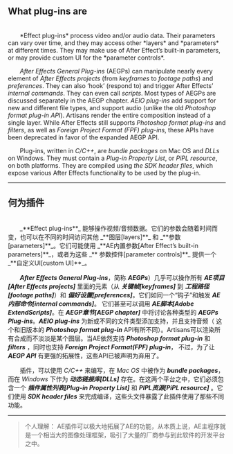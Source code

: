 ## What plug-ins are

<br>
&#160;&#160;&#160;&#160;&#160;&#160;
*Effect plug-ins* process video and/or audio data. Their parameters can vary over time, and they may access other *layers* and *parameters* at different times. They may make use of After Effect’s built-in parameters, or may provide custom UI for the *parameter controls*.

&#160;&#160;&#160;&#160;&#160;&#160;
*After Effects General Plug-ins* (AEGPs) can manipulate nearly every element of *After Effects projects* (from *keyframes* to *footage paths*) and *preferences*. They can also ‘hook’ (respond to) and trigger After Effects’ *internal commands*. They can even call *scripts*. Most types of AEGPs are discussed separately in the AEGP chapter. *AEIO plug-ins* add support for new and different file types, and support audio (unlike the old *Photoshop format plug-in API*). Artisans render the entire composition instead of a single layer. While After Effects still supports *Photoshop format plug-ins* and *filters*, as well as *Foreign Project Format (FPF) plug-ins*, these APIs have been deprecated in favor of the expanded AEGP API.

&#160;&#160;&#160;&#160;&#160;&#160;
Plug-ins, written in *C/C++*, are *bundle packages* on Mac OS and *DLLs* on Windows. They must contain a *Plug-in Property List*, or *PiPL resource*, on both platforms. They are compiled using *the SDK header files*, which expose various After Effects functionality to be used by the plug-in.

***
## 何为插件

<br>
&#160;&#160;&#160;&#160;&#160;&#160;
_**Effect plug-ins**_ 能够操作视频/音频数据。它们的参数会随着时间而变，也可以在不同的时间访问其他 _**图层[layers]**_ 和 _**参数[parameters]**_。它们可能使用 _**AE内置参数[After Effect’s built-in parameters]**_，或者为这些 _** 参数控件[parameter controls]**_ 提供一个 _**自定义UI[custom UI]**_。

&#160;&#160;&#160;&#160;&#160;&#160;
_**After Effects General Plug-ins**_，简称 _**AEGPs**_）几乎可以操作所有 _**AE项目[After Effects projects]**_ 里面的元素（从 _**关键帧[keyframes]**_ 到 _**工程路径[footage paths]**_）和 _**偏好设置[preferences]**_。它们如同一个“钩子”和触发 _**AE内部命令[internal commands]**_。
它们甚至可以调用 _**AE脚本[Adobe ExtendScripts]**_。在 _**AEGP章节[AEGP chapter]**_ 中将讨论各种类型的 _**AEGPs Plug-ins**_。_**AEIO plug-ins**_ 为新或不同的文件类型添加支持，并且支持音频（
这个和旧版本的 _**Photoshop format plug-in**_ API有所不同）。Artisans可以渲染所有合成而不淡淡是某个图层。当AE依然支持 _**Photoshop format plug-in**_ 和 _**filters**_ ，同时也支持 _**Foreign Project Format(FPF) plug-in**_，
不过，为了让 _**AEGP API**_ 有更强的拓展性，这些API已被声明为弃用了。

&#160;&#160;&#160;&#160;&#160;&#160;
插件，可以使用 *C/C++* 来编写，在 *Mac OS* 中被作为 _**bundle packages**_，而在 *Windows* 下作为 _**动态链接库[DLLs]**_ 存在。在这两个平台之中，它们必须包含一个 _**插件属性列表[Plug-in Property List]**_ 和 _**PIPL资源[PiPL resource]**_ 。它们使用 _**SDK header files**_ 来完成编译，这些头文件暴露了此插件使用了那些不同功能。

***
> 个人理解：
AE插件可以极大地拓展了AE的功能，从本质上说，AE主程序就是一个相当大的图像处理框架，吸引了大量的厂商参与到此软件的开发平台之中。
